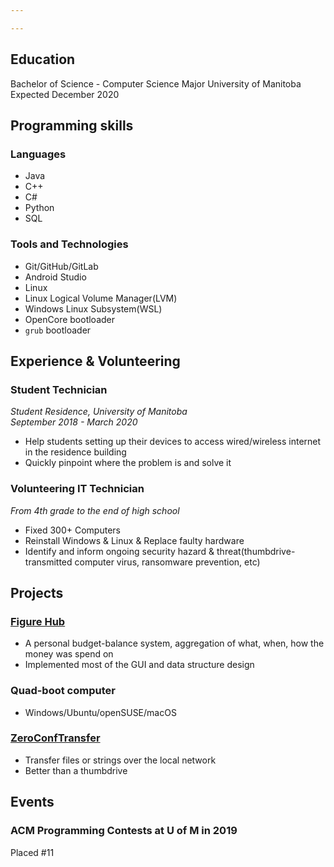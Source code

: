 ```yaml
---

---
```


## Education
Bachelor of Science - Computer Science Major
University of Manitoba
Expected December 2020

## Programming skills
### Languages
- Java
- C++
- C#
- Python
- SQL

### Tools and Technologies
- Git/GitHub/GitLab
- Android Studio
- Linux
- Linux Logical Volume Manager(LVM)
- Windows Linux Subsystem(WSL)
- OpenCore bootloader
- `grub` bootloader

## Experience & Volunteering
### Student Technician
*Student Residence, University of Manitoba*\
*September 2018 - March 2020*

- Help students setting up their devices to access wired/wireless internet in the residence building
- Quickly pinpoint where the problem is and solve it

### Volunteering IT Technician
*From 4th grade to the end of high school*

- Fixed 300+ Computers
- Reinstall Windows & Linux & Replace faulty hardware
- Identify and inform ongoing security hazard & threat(thumbdrive-transmitted computer virus, ransomware prevention, etc)

## Projects
### [Figure Hub](https://github.com/tommyvct/FigureHub_3350)
- A personal budget-balance system, aggregation of what, when, how the money was spend on
- Implemented most of the GUI and data structure design

### Quad-boot computer
- Windows/Ubuntu/openSUSE/macOS

### [ZeroConfTransfer](https://github.com/tommyvct/ZeroConfTransfer)
- Transfer files or strings over the local network
- Better than a thumbdrive

## Events
### ACM Programming Contests at U of M in 2019
Placed #11
